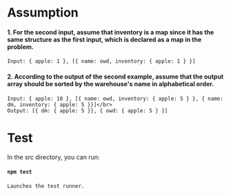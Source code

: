 # Assumption
#### 1. For the second input, assume that inventory is a map since it has the same structure as the first input, which is declared as a map in the problem.</br>
    Input: { apple: 1 }, [{ name: owd, inventory: { apple: 1 } }]

#### 2. According to the output of the second example, assume that the output array should be sorted by the warehouse's name in alphabetical order.</br>
    Input: { apple: 10 }, [{ name: owd, inventory: { apple: 5 } }, { name: dm, inventory: { apple: 5 }}]</br>
    Output: [{ dm: { apple: 5 }}, { owd: { apple: 5 } }]

# Test
In the src directory, you can run:
#### `npm test`
    Launches the test runner.
